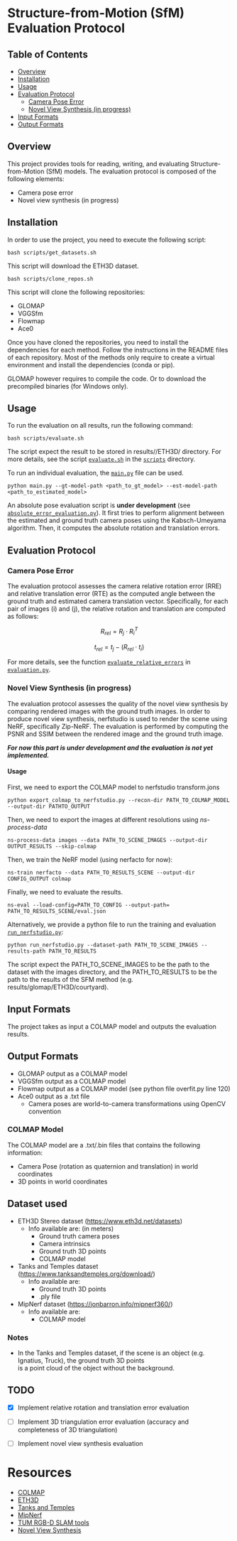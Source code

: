 # Structure-from-Motion (SfM) Evaluation Protocol

## Table of Contents
- [Overview](#overview)
- [Installation](#installation)
- [Usage](#usage)
- [Evaluation Protocol](#evaluation-protocol)
    - [Camera Pose Error](#camera-pose-error)
    - [Novel View Synthesis (in progress)](#novel-view-synthesis-in-progress)
- [Input Formats](#input-formats)
- [Output Formats](#output-formats)

## Overview
This project provides tools for reading, writing, and evaluating Structure-from-Motion (SfM) models.
The evaluation protocol is composed of the following elements:
* Camera pose error
* Novel view synthesis (in progress)

## Installation
In order to use the project, you need to execute the following script:
```
bash scripts/get_datasets.sh
```
This script will download the ETH3D dataset.

```
bash scripts/clone_repos.sh
```
This script will clone the following repositories:
* GLOMAP
* VGGSfm
* Flowmap
* Ace0

Once you have cloned the repositories, you need to install the dependencies for each method.
Follow the instructions in the README files of each repository. Most of the methods only require to create a virtual environment and install the dependencies (conda or pip).

GLOMAP however requires to compile the code. Or to download the precompiled binaries (for Windows only).

## Usage
To run the evaluation on all results, run the following command:
```
bash scripts/evaluate.sh
```
The script expect the result to be stored in results/<methods>/ETH3D/<scene> directory.
For more details, see the script [`evaluate.sh`](scripts/evaluate.sh) in the [`scripts`](scripts) directory.

To run an individual evaluation, the [`main.py`](main.py) file can be used.
```
python main.py --gt-model-path <path_to_gt_model> --est-model-path <path_to_estimated_model>
```

An absolute pose evaluation script is **under development** (see [`absolute_error_evaluation.py`](evaluation/core/absolute_error_evaluation.py)).
It first tries to perform alignment between the estimated and ground truth camera poses using the Kabsch-Umeyama algorithm.
Then, it computes the absolute rotation and translation errors.


## Evaluation Protocol

### Camera Pose Error
The evaluation protocol assesses the camera relative rotation error (RRE) and relative translation error (RTE) 
as the computed angle between the ground truth and estimated camera translation vector. 
Specifically, for each pair of images \(i\) and \(j\), the relative rotation and translation are computed as follows:
```math
  R_{rel} = R_j \cdot R_i^T
```
```math
  t_{rel} = t_j - (R_{rel} \cdot t_i)
```
For more details, see the function [`evaluate_relative_errors`](evaluation/core/relative_error_evaluation.py) in [`evaluation.py`](evaluation/core/relative_error_evaluation.py).

### Novel View Synthesis (in progress)
The evaluation protocol assesses the quality of the novel view synthesis by comparing rendered images with the ground truth images.
In order to produce novel view synthesis, nerfstudio is used to render the scene using NeRF, specifically Zip-NeRF.
The evaluation is performed by computing the PSNR and SSIM between the rendered image and the ground truth image.

**_For now this part is under development and the evaluation is not yet implemented._**
#### Usage
First, we need to export the COLMAP model to nerfstudio transform.jons

```
python export_colmap_to_nerfstudio.py --recon-dir PATH_TO_COLMAP_MODEL --output-dir PATHTO_OUTPUT
```

Then, we need to export the images at different resolutions using _ns-process-data_
```
ns-process-data images --data PATH_TO_SCENE_IMAGES --output-dir OUTPUT_RESULTS --skip-colmap
```
Then, we train the NeRF model (using nerfacto for now):
```
ns-train nerfacto --data PATH_TO_RESULTS_SCENE --output-dir CONFIG_OUTPUT colmap
```
Finally, we need to evaluate the results.
```
ns-eval --load-config=PATH_TO_CONFIG --output-path= PATH_TO_RESULTS_SCENE/eval.json
```

Alternatively, we provide a python file to run the training and evaluation [`run_nerfstudio.py`](run_nerfstudio.py):
```
python run_nerfstudio.py --dataset-path PATH_TO_SCENE_IMAGES --results-path PATH_TO_RESULTS
```
The script expect the PATH_TO_SCENE_IMAGES to be the path to the dataset with the images directory, 
and the PATH_TO_RESULTS to be the path to the results of the SFM method (e.g. results/glomap/ETH3D/courtyard). 

## Input Formats
The project takes as input a COLMAP model and outputs the evaluation results.

## Output Formats
* GLOMAP output as a COLMAP model
* VGGSfm output as a COLMAP model
* Flowmap output as a COLMAP model (see python file overfit.py line 120)
* Ace0 output as a .txt file
  * Camera poses are world-to-camera transformations using OpenCV convention

### COLMAP Model

The COLMAP model are a .txt/.bin files that contains the following information:
* Camera Pose (rotation as quaternion and translation) in world coordinates
* 3D points in world coordinates

## Dataset used
- ETH3D Stereo dataset (https://www.eth3d.net/datasets)
  - Info available are: (in meters)
    - Ground truth camera poses
    - Camera intrinsics
    - Ground truth 3D points
    - COLMAP model
- Tanks and Temples dataset (https://www.tanksandtemples.org/download/)
  - Info available are:
    - Ground truth 3D points
    - .ply file
- MipNerf dataset (https://jonbarron.info/mipnerf360/)
  - Info available are:
    - COLMAP model

### Notes
- In the Tanks and Temples dataset, if the scene is an object (e.g. Ignatius, Truck), the ground truth 3D points \
    is a point cloud of the object without the background.

## TODO
- [x] Implement relative rotation and translation error evaluation
- [ ] Implement 3D triangulation error evaluation (accuracy and completeness of 3D triangulation)
- [ ] Implement novel view synthesis evaluation


# Resources
- [COLMAP](https://colmap.github.io/)
- [ETH3D](https://www.eth3d.net/)
- [Tanks and Temples](https://www.tanksandtemples.org/)
- [MipNerf](https://jonbarron.info/mipnerf360/)
- [TUM RGB-D SLAM tools](https://cvg.cit.tum.de/data/datasets/rgbd-dataset/tools/)
- [Novel View Synthesis](https://arxiv.org/abs/1601.06950)